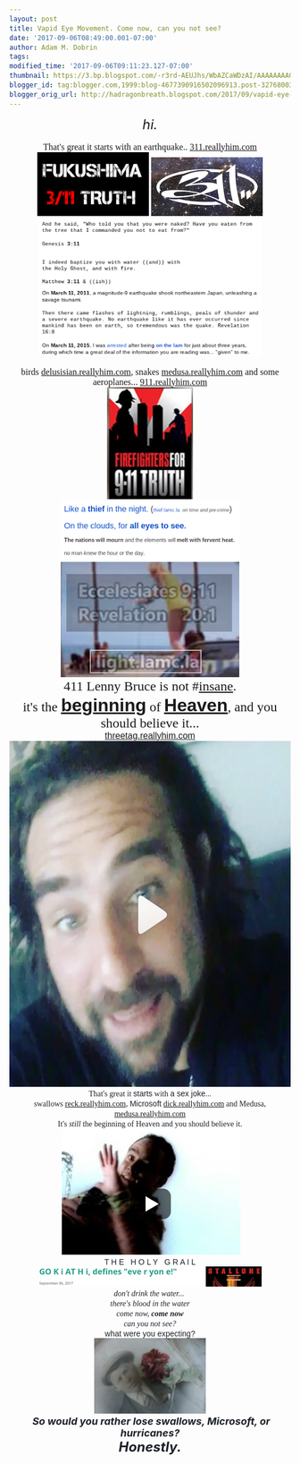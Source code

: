 ```yaml
---
layout: post
title: Vapid Eye Movement. Come now, can you not see?
date: '2017-09-06T08:49:00.001-07:00'
author: Adam M. Dobrin
tags: 
modified_time: '2017-09-06T09:11:23.127-07:00'
thumbnail: https://3.bp.blogspot.com/-r3rd-AEUJhs/WbAZCaWDzAI/AAAAAAAAGDA/jLfTZG9C5wox2NxgSKKgSZj7B9o0rUfZgCK4BGAYYCw/s72-c/image-767690.png
blogger_id: tag:blogger.com,1999:blog-4677390916502096913.post-3276800327860280205
blogger_orig_url: http://hadragonbreath.blogspot.com/2017/09/vapid-eye-movement-come-now-can-you-not.html
---
```


<div style="text-align: center;"><i><span style="font-size: x-large;">hi.</span></i></div><div style="text-align: center;"><i><br /></i></div><center><div style="width: 475px;"><div class="m_1634944917638453505gmail-m_-1956682096488529750gmail-"><div class="m_1634944917638453505gmail-m_-1956682096488529750gmail-_1mf m_1634944917638453505gmail-m_-1956682096488529750gmail-_1mj"><span style="font-family: &quot;times new roman&quot; , serif;"><span style="font-size: medium;">That's great it starts with an earthquake.. <a href="http://311.reallyhim.com/" rel="noopener" target="_blank">311.reallyhim.com</a></span></span></div><div class="m_1634944917638453505gmail-m_-1956682096488529750gmail-_1mf m_1634944917638453505gmail-m_-1956682096488529750gmail-_1mj" style="font-size: 14px;"><a href="http://3.bp.blogspot.com/-r3rd-AEUJhs/WbAZCaWDzAI/AAAAAAAAGDA/jLfTZG9C5wox2NxgSKKgSZj7B9o0rUfZgCK4BGAYYCw/s1600/image-767690.png"><img alt="" border="0" height="114" id="BLOGGER_PHOTO_ID_6462692994498939906" src="reqs/3.bp.blogspot.com/-r3rd-AEUJhs/WbAZCaWDzAI/AAAAAAAAGDA/jLfTZG9C5wox2NxgSKKgSZj7B9o0rUfZgCK4BGAYYCw/s200/image-767690.png" width="200" /></a> <a href="http://2.bp.blogspot.com/-saMZKJhEFso/WbAZDHDfruI/AAAAAAAAGDI/BLmQiRdbilEBY57ln4Qy8XDrxXK_hGirgCK4BGAYYCw/s1600/image-770352.png"><img alt="" border="0" height="105" id="BLOGGER_PHOTO_ID_6462693006500671202" src="reqs/2.bp.blogspot.com/-saMZKJhEFso/WbAZDHDfruI/AAAAAAAAGDI/BLmQiRdbilEBY57ln4Qy8XDrxXK_hGirgCK4BGAYYCw/s200/image-770352.png" width="200" /></a></div><div class="m_1634944917638453505gmail-m_-1956682096488529750gmail-_1mf m_1634944917638453505gmail-m_-1956682096488529750gmail-_1mj" style="font-size: 14px;"><a href="http://dick.lamc.la/"><img alt="" border="0" height="247" id="BLOGGER_PHOTO_ID_6462693017484347378" src="reqs/2.bp.blogspot.com/-oLFbf_4LCSU/WbAZDv-NR_I/AAAAAAAAGDQ/HhA7V0sIA-Qml0WpuMU-9t4-s5BM9n54QCK4BGAYYCw/s400/image-772642.png" width="400" /></a><br /><br /></div></div><div class="m_1634944917638453505gmail-m_-1956682096488529750gmail-"><div class="m_1634944917638453505gmail-m_-1956682096488529750gmail-_1mf m_1634944917638453505gmail-m_-1956682096488529750gmail-_1mj"><span style="font-family: &quot;times new roman&quot; , serif;"><span style="font-size: medium;">birds <a href="http://delusisian.reallyhim.com/" rel="noopener" target="_blank">delusisian.reallyhim.com</a>, snakes <a href="http://medusa.reallyhim.com/" rel="noopener" target="_blank">medusa.reallyhim.com</a> and some aeroplanes... <a href="http://911.reallyhim.com/" rel="noopener" target="_blank">911.reallyhim.com</a></span></span></div><div class="m_1634944917638453505gmail-m_-1956682096488529750gmail-_1mf m_1634944917638453505gmail-m_-1956682096488529750gmail-_1mj" style="font-size: 14px;"><a href="http://bush.reallyhim.com/" target="_blank"></a><a href="http://2.bp.blogspot.com/-qq2hV3aX9LY/WbAZEBhTppI/AAAAAAAAGDY/BSk3UUDsresD7clJJIbr_vIpR86FMMj0ACK4BGAYYCw/s1600/image-775257.png"><img alt="" border="0" height="200" id="BLOGGER_PHOTO_ID_6462693022194968210" src="reqs/2.bp.blogspot.com/-qq2hV3aX9LY/WbAZEBhTppI/AAAAAAAAGDY/BSk3UUDsresD7clJJIbr_vIpR86FMMj0ACK4BGAYYCw/s200/image-775257.png" width="154" /></a> <a href="http://m.lamc.la/MINORITY.html" target="_blank"></a><a href="http://3.bp.blogspot.com/-COyOAdeAQmU/WbAZEmjGNTI/AAAAAAAAGDg/usYzGPAMFVMtSyLApohNu2_SuUwVBN9oACK4BGAYYCw/s1600/image-777419.png"><img alt="" border="0" id="BLOGGER_PHOTO_ID_6462693032134587698" src="reqs/3.bp.blogspot.com/-COyOAdeAQmU/WbAZEmjGNTI/AAAAAAAAGDg/usYzGPAMFVMtSyLApohNu2_SuUwVBN9oACK4BGAYYCw/s320/image-777419.png" /></a><br /><div id="m_1634944917638453505gmail_6rfymiehjrd0" style="display: inline-block;"></div><a href="http://sign.lamc.la/"><img alt="" border="0" id="BLOGGER_PHOTO_ID_6462693041659521874" src="reqs/4.bp.blogspot.com/-oM7ap8vhCVQ/WbAZFKCBK1I/AAAAAAAAGDo/L7wnHRD0ZqYDibMva3k_g0KAVj-RcRpDACK4BGAYYCw/s320/image-779567.png" /></a></div></div><div class="m_1634944917638453505gmail-m_-1956682096488529750gmail-"><div class="m_1634944917638453505gmail-m_-1956682096488529750gmail-_1mf m_1634944917638453505gmail-m_-1956682096488529750gmail-_1mj"><span style="font-family: &quot;times new roman&quot; , serif;"><span style="font-size: x-large;">411 Lenny Bruce is not <span class="m_1634944917638453505gmail-m_-1956682096488529750gmail-_5zk7">#<a href="http://ver.reallyhim.com/" target="_blank">insane</a></span>.</span></span></div></div><div class="m_1634944917638453505gmail-m_-1956682096488529750gmail-"><div class="m_1634944917638453505gmail-m_-1956682096488529750gmail-_1mf m_1634944917638453505gmail-m_-1956682096488529750gmail-_1mj"><span style="font-family: &quot;times new roman&quot; , serif; font-size: x-large;">it's the </span><strong style="font-size: xx-large;"><a href="http://bereshit.reallyhim.com/" target="_blank"><span style="font-family: &quot;arial black&quot; , sans-serif;">beginning</span></a></strong><span style="font-family: &quot;times new roman&quot; , serif; font-size: x-large;"> of </span><strong style="font-size: xx-large;"><a href="http://ironclad.reallyhim.com/" target="_blank"><span style="font-family: &quot;arial black&quot; , sans-serif;">Heaven</span></a></strong><span style="font-family: &quot;times new roman&quot; , serif; font-size: x-large;">, and you should believe it... </span><br /><span style="font-family: &quot;arial black&quot; , sans-serif; font-size: medium;"><a href="http://threetag.reallyhim.com/" rel="noopener" target="_blank">threetag.reallyhim.com</a></span></div></div></div></center><div class="m_1634944917638453505gmail-m_-1956682096488529750gmail-" style="color: #1d2129; white-space: pre-wrap;"><div class="m_1634944917638453505gmail-m_-1956682096488529750gmail-_1mf m_1634944917638453505gmail-m_-1956682096488529750gmail-_1mj" style="direction: ltr; font-family: inherit; font-size: 14px; text-align: center;"><a href="https://www.facebook.com/admdbrn/videos/10155755378238420/"><img alt="" border="0" height="618" id="BLOGGER_PHOTO_ID_6462693051928181234" src="reqs/2.bp.blogspot.com/-u4TszvcqLqI/WbAZFwSQefI/AAAAAAAAGDw/qACPgl2TCnolfy190R1hboB4hEcOpqtYACK4BGAYYCw/s640/image-781287.png" width="640" /></a></div><div class="m_1634944917638453505gmail-m_-1956682096488529750gmail-_1mf m_1634944917638453505gmail-m_-1956682096488529750gmail-_1mj" style="text-align: center;"><center><div style="width: 475px;"><div class="m_1634944917638453505gmail-m_-1956682096488529750gmail-"><div class="m_1634944917638453505gmail-m_-1956682096488529750gmail-_1mf m_1634944917638453505gmail-m_-1956682096488529750gmail-_1mj"><div class="m_1634944917638453505gmail-m_-1956682096488529750gmail-"><div class="m_1634944917638453505gmail-m_-1956682096488529750gmail-_1mf m_1634944917638453505gmail-m_-1956682096488529750gmail-_1mj" style="font-size: 14px;"><span style="font-family: &quot;times new roman&quot; , serif;">That's great it </span><span style="font-family: &quot;comic sans ms&quot; , sans-serif;">starts</span><span style="font-family: &quot;times new roman&quot; , serif;"> with </span><span style="font-family: &quot;comic sans ms&quot; , sans-serif;">a sex joke</span><span style="font-family: &quot;times new roman&quot; , serif;">...</span></div><div class="m_1634944917638453505gmail-m_-1956682096488529750gmail-_1mf m_1634944917638453505gmail-m_-1956682096488529750gmail-_1mj" style="font-size: 14px;"><span style="font-family: &quot;times new roman&quot; , serif;">swallows <a href="http://reck.reallyhim.com/" rel="noopener" target="_blank">reck.reallyhim.com</a>, </span><span style="font-family: &quot;comic sans ms&quot; , sans-serif;">Microsoft</span><span style="font-family: &quot;times new roman&quot; , serif;"> <a href="http://dick.reallyhim.com/" rel="noopener" target="_blank">dick.reallyhim.com</a> and Medusa, <a href="http://medusa.reallyhim.com/" rel="noopener" target="_blank">medusa.reallyhim.com</a></span></div><div class="m_1634944917638453505gmail-m_-1956682096488529750gmail-_1mf m_1634944917638453505gmail-m_-1956682096488529750gmail-_1mj" style="font-size: 14px;"><span style="font-family: &quot;times new roman&quot; , serif;">It's <em>still</em> the beginning of Heaven and you should believe it.</span></div><div class="m_1634944917638453505gmail-m_-1956682096488529750gmail-_1mf m_1634944917638453505gmail-m_-1956682096488529750gmail-_1mj" style="font-size: 14px;"><span style="font-family: &quot;times new roman&quot; , serif;">&nbsp;</span><a href="https://www.youtube.com/watch?v=psIuidkkLjI"><img alt="" border="0" id="BLOGGER_PHOTO_ID_6462693061984095218" src="reqs/1.bp.blogspot.com/-beLQkZfzFUY/WbAZGVvxi_I/AAAAAAAAGD4/alMergT3Z90iT08XTDUuPQzCcWq1d6n2gCK4BGAYYCw/s320/image-783760.png" /></a></div><div class="m_1634944917638453505gmail-m_-1956682096488529750gmail-_1mf m_1634944917638453505gmail-m_-1956682096488529750gmail-_1mj" style="font-size: 14px;"><span style="font-family: &quot;arial black&quot; , sans-serif;">T H E   H O L Y   G R A I L</span></div><div class="m_1634944917638453505gmail-m_-1956682096488529750gmail-_1mf m_1634944917638453505gmail-m_-1956682096488529750gmail-_1mj" style="font-size: 14px;"><a href="http://hadragonbreath.blogspot.com/2017/09/go-k-i-at-h-i-defines-eve-r-yon-e.html"><img alt="" border="0" height="36" id="BLOGGER_PHOTO_ID_6462693072582996770" src="reqs/1.bp.blogspot.com/-tUjC11gdnCA/WbAZG9Ov8yI/AAAAAAAAGEA/y0jPED-7x149iWop7zM2dyTgypChb3BVACK4BGAYYCw/s400/image-786150.png" width="400" /></a></div><div class="m_1634944917638453505gmail-m_-1956682096488529750gmail-_1mf m_1634944917638453505gmail-m_-1956682096488529750gmail-_1mj" style="font-size: 14px;"><span style="font-family: &quot;times new roman&quot; , serif;"><i>don't drink the water... </i></span></div><div class="m_1634944917638453505gmail-m_-1956682096488529750gmail-_1mf m_1634944917638453505gmail-m_-1956682096488529750gmail-_1mj" style="font-size: 14px;"><span style="font-family: &quot;times new roman&quot; , serif;"><i>there's blood in the water</i></span></div><div class="m_1634944917638453505gmail-m_-1956682096488529750gmail-_1mf m_1634944917638453505gmail-m_-1956682096488529750gmail-_1mj" style="font-size: 14px;"><span style="font-family: &quot;times new roman&quot; , serif;"><i>come now, <b>come now</b></i></span></div><div class="m_1634944917638453505gmail-m_-1956682096488529750gmail-_1mf m_1634944917638453505gmail-m_-1956682096488529750gmail-_1mj" style="font-size: 14px;"><span style="font-family: &quot;times new roman&quot; , serif;"><i>can you not see?</i></span></div><div class="m_1634944917638453505gmail-m_-1956682096488529750gmail-_1mf m_1634944917638453505gmail-m_-1956682096488529750gmail-_1mj" style="font-size: 14px;"><span style="font-family: &quot;arial black&quot; , sans-serif;">what were you expecting?</span></div><div class="m_1634944917638453505gmail-m_-1956682096488529750gmail-_1mf m_1634944917638453505gmail-m_-1956682096488529750gmail-_1mj" style="font-size: 14px;"><a href="https://www.youtube.com/watch?v=Z0GFRcFm-aY"><img alt="" border="0" height="135" id="BLOGGER_PHOTO_ID_6462693080330749490" src="reqs/1.bp.blogspot.com/-qAhPulU7UBo/WbAZHaF9RjI/AAAAAAAAGEI/QgZGc8vi03ADbxGKJTIVnY7IGr75LNW7QCK4BGAYYCw/s200/image-788153.png" width="200" /></a></div><div class="m_1634944917638453505gmail-m_-1956682096488529750gmail-_1mf m_1634944917638453505gmail-m_-1956682096488529750gmail-_1mj"><b><span style="font-size: large;"><i>&nbsp;So would you rather lose swallows, Microsoft, or hurricanes?</i></span></b><br /><b><i><span style="font-size: x-large;">Honestly.</span></i></b></div></div></div></div></div></center></div></div>